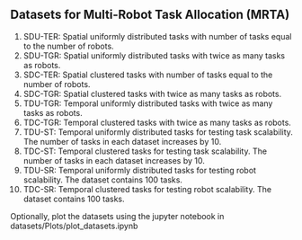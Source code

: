 
## Datasets for Multi-Robot Task Allocation (MRTA)

1. SDU-TER: Spatial uniformly distributed tasks with number of tasks equal to the number of robots.
2. SDU-TGR: Spatial uniformly distributed tasks with twice as many tasks as robots.
3. SDC-TER: Spatial clustered tasks with number of tasks equal to the number of robots.
4. SDC-TGR: Spatial clustered tasks with twice as many tasks as robots.
5. TDU-TGR: Temporal uniformly distributed tasks with twice as many tasks as robots.
6. TDC-TGR: Temporal clustered tasks with twice as many tasks as robots.
7. TDU-ST: Temporal uniformly distributed tasks for testing task scalability. The number of tasks in each dataset increases by 10.
8. TDC-ST: Temporal clustered tasks for testing task scalability. The number of tasks in each dataset increases by 10.
9. TDU-SR: Temporal uniformly distributed tasks for testing robot scalability. The dataset contains 100 tasks.
10. TDC-SR: Temporal clustered tasks for testing robot scalability. The dataset contains 100 tasks.


Optionally, plot the datasets using the jupyter notebook in datasets/Plots/plot_datasets.ipynb
